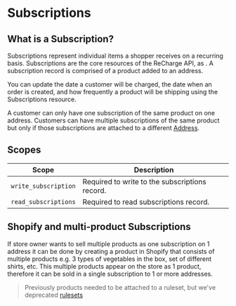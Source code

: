 # Subscriptions
## What is a Subscription?
Subscriptions represent individual items a shopper receives on a recurring basis. Subscriptions are the core resources of the ReCharge API, as . A subscription record is comprised of a product added to an address. 

You can update the date a customer will be charged, the date when an order is created, and how frequently a product will be shipping using the Subscriptions resource.

A customer can only have one subscription of the same product on one address. Customers can have multiple subscriptions of the same product but only if those subscriptions are attached to a different [Address](https://developer.rechargepayments.com/?shell#update-an-address).

## Scopes
|Scope|Description|
|-|-|
|`write_subscription`| Required to write to the subscriptions record.|
|`read_subscriptions`| Required to read subscriptions record.|


## Shopify and multi-product Subscriptions
If store owner wants to sell multiple products as one subscription on 1 address it can be done by creating a product in Shopify that consists of multiple products e.g. 3 types of vegetables in the box, set of different shirts, etc. This multiple products appear on the store as 1 product, therefore it can be sold in a single subscription to 1 or more addresses.



<!-- theme: info -->
> Previously products needed to be attached to a ruleset, but we've deprecated [rulesets](https://support.rechargepayments.com/hc/en-us/articles/360008830873-Creating-subscription-rulesets)